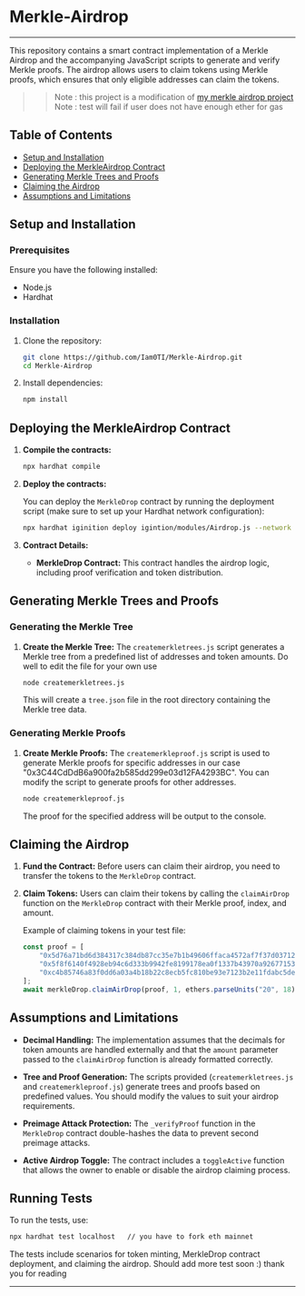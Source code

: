 # Merkle-Airdrop


---



This repository contains a smart contract implementation of a Merkle Airdrop and the accompanying JavaScript scripts to generate and verify Merkle proofs. The airdrop allows users to claim tokens using Merkle proofs, which ensures that only eligible addresses can claim the tokens. 

>> Note : this project is a modification of [ my merkle airdrop project](https://github.com/Iam0TI/Merkle-Airdrop)
>> Note : test will fail if user does not have enough ether for gas

## Table of Contents
- [Setup and Installation](#setup-and-installation)
- [Deploying the MerkleAirdrop Contract](#deploying-the-merkleairdrop-contract)
- [Generating Merkle Trees and Proofs](#generating-merkle-trees-and-proofs)
- [Claiming the Airdrop](#claiming-the-airdrop)
- [Assumptions and Limitations](#assumptions-and-limitations)

## Setup and Installation

### Prerequisites

Ensure you have the following installed:
- Node.js
- Hardhat

### Installation

1. Clone the repository:
    ```bash
    git clone https://github.com/Iam0TI/Merkle-Airdrop.git
    cd Merkle-Airdrop
    ```

2. Install dependencies:
    ```bash
    npm install
    ```

## Deploying the MerkleAirdrop Contract

1. **Compile the contracts:**
    ```bash
    npx hardhat compile
    ```

2. **Deploy the contracts:**

    You can deploy the `MerkleDrop` contract by running the deployment script (make sure to set up your Hardhat network configuration):
    ```bash
    npx hardhat iginition deploy igintion/modules/Airdrop.js --network <network-name>
    ```

3. **Contract Details:**
    - **MerkleDrop Contract:** This contract handles the airdrop logic, including proof verification and token distribution.

## Generating Merkle Trees and Proofs

### Generating the Merkle Tree

1. **Create the Merkle Tree:**
    The `createmerkletrees.js` script generates a Merkle tree from a predefined list of addresses and token amounts.
    Do well to edit the file for your own use

    ```bash
    node createmerkletrees.js
    ```

    This will create a `tree.json` file in the root directory containing the Merkle tree data.

### Generating Merkle Proofs

1. **Create Merkle Proofs:**
    The `createmerkleproof.js` script is used to generate Merkle proofs for specific addresses in our case "0x3C44CdDdB6a900fa2b585dd299e03d12FA4293BC". You can modify the script to generate proofs for other addresses.

    ```bash
    node createmerkleproof.js
    ```

    The proof for the specified address will be output to the console.

## Claiming the Airdrop

1. **Fund the Contract:**
   Before users can claim their airdrop, you need to transfer the tokens to the `MerkleDrop` contract.

2. **Claim Tokens:**
    Users can claim their tokens by calling the `claimAirDrop` function on the `MerkleDrop` contract with their Merkle proof, index, and amount. 

    Example of claiming tokens in your test file:
    ```js
    const proof = [
        "0x5d76a71bd6d384317c384db87cc35e7b1b49606ffaca4572af7f37d037120a72",
        "0x5f8f6140f4928eb94c6d333b9942fe8199178ea0f1337b43970a92677153a18b",
        "0xc4b85746a83f0dd6a03a4b18b22c8ecb5fc810be93e7123b2e11fdabc5de05fc",
    ];
    await merkleDrop.claimAirDrop(proof, 1, ethers.parseUnits("20", 18));
    ```

## Assumptions and Limitations

- **Decimal Handling:** The implementation assumes that the decimals for token amounts are handled externally and that the `amount` parameter passed to the `claimAirDrop` function is already formatted correctly.
  
- **Tree and Proof Generation:** The scripts provided (`createmerkletrees.js` and `createmerkleproof.js`) generate trees and proofs based on predefined values. You should modify the values to suit your airdrop requirements.

- **Preimage Attack Protection:** The `_verifyProof` function in the `MerkleDrop` contract double-hashes the data to prevent second preimage attacks.

- **Active Airdrop Toggle:** The contract includes a `toggleActive` function that allows the owner to enable or disable the airdrop claiming process.

## Running Tests

To run the tests, use:
```bash
npx hardhat test localhost   // you have to fork eth mainnet
```

The tests include scenarios for token minting, MerkleDrop contract deployment, and claiming the airdrop. Should add more test soon :) thank you for reading 

---
